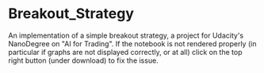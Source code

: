 # Breakout_Strategy
An implementation of a simple breakout strategy, a project for Udacity's NanoDegree on "AI for Trading".
If the notebook is not rendered properly (in particular if graphs are not displayed correctly, or at all) click on the top right button (under download) to fix the issue.
